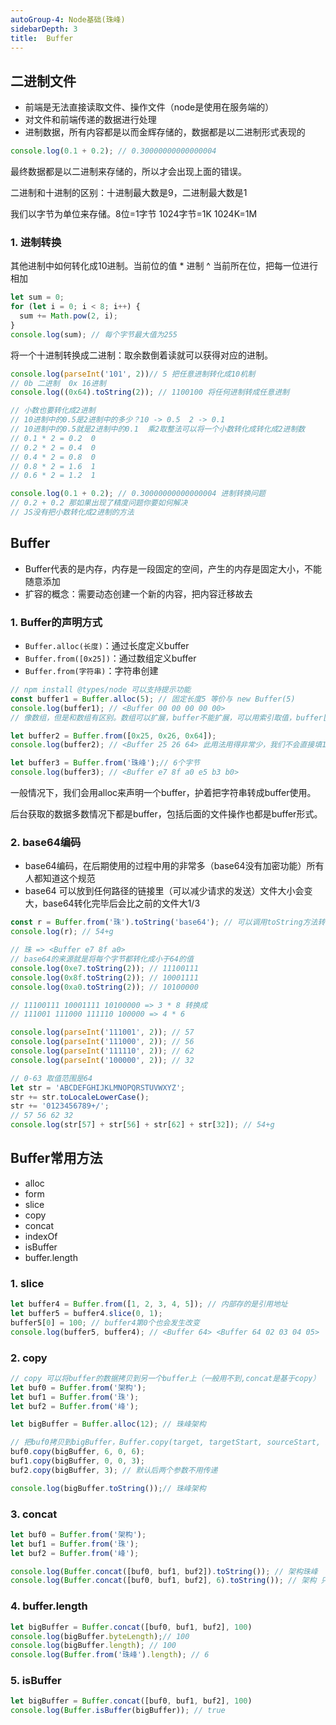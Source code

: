 ```yaml
---
autoGroup-4: Node基础(珠峰)
sidebarDepth: 3
title:  Buffer
---
```


## 二进制文件
- 前端是无法直接读取文件、操作文件（node是使用在服务端的）
- 对文件和前端传递的数据进行处理
- 进制数据，所有内容都是以而金辉存储的，数据都是以二进制形式表现的
  
```javascript
console.log(0.1 + 0.2); // 0.30000000000000004
```

最终数据都是以二进制来存储的，所以才会出现上面的错误。

二进制和十进制的区别：十进制最大数是9，二进制最大数是1

我们以字节为单位来存储。8位=1字节 1024字节=1K 1024K=1M

### 1. 进制转换
其他进制中如何转化成10进制。当前位的值 * 进制 ^ 当前所在位，把每一位进行相加

```javascript
let sum = 0;
for (let i = 0; i < 8; i++) {
  sum += Math.pow(2, i);
}
console.log(sum); // 每个字节最大值为255
```

将一个十进制转换成二进制：取余数倒着读就可以获得对应的进制。

```javascript
console.log(parseInt('101', 2))// 5 把任意进制转化成10机制
// 0b 二进制  0x 16进制
console.log((0x64).toString(2)); // 1100100 将任何进制转成任意进制

// 小数也要转化成2进制
// 10进制中的0.5是2进制中的多少？10 -> 0.5  2 -> 0.1
// 10进制中的0.5就是2进制中的0.1  乘2取整法可以将一个小数转化成转化成2进制数
// 0.1 * 2 = 0.2  0
// 0.2 * 2 = 0.4  0
// 0.4 * 2 = 0.8  0
// 0.8 * 2 = 1.6  1
// 0.6 * 2 = 1.2  1

console.log(0.1 + 0.2); // 0.30000000000000004 进制转换问题
// 0.2 + 0.2 那如果出现了精度问题你要如何解决
// JS没有把小数转化成2进制的方法
```

## Buffer

- Buffer代表的是内存，内存是一段固定的空间，产生的内存是固定大小，不能随意添加
- 扩容的概念：需要动态创建一个新的内容，把内容迁移故去

### 1. Buffer的声明方式

- `Buffer.alloc(长度)`：通过长度定义buffer
- `Buffer.from([0x25])`：通过数组定义buffer
- `Buffer.from(字符串)`：字符串创建

```javascript
// npm install @types/node 可以支持提示功能
const buffer1 = Buffer.alloc(5); // 固定长度5 等价与 new Buffer(5)
console.log(buffer1); // <Buffer 00 00 00 00 00> 
// 像数组，但是和数组有区别。数组可以扩展，buffer不能扩展，可以用索引取值，buffer[0]取出来的值是10进制

let buffer2 = Buffer.from([0x25, 0x26, 0x64]);
console.log(buffer2); // <Buffer 25 26 64> 此用法用得非常少，我们不会直接填16进制

let buffer3 = Buffer.from('珠峰');// 6个字节
console.log(buffer3); // <Buffer e7 8f a0 e5 b3 b0>
```
一般情况下，我们会用alloc来声明一个buffer，护着把字符串转成buffer使用。

后台获取的数据多数情况下都是buffer，包括后面的文件操作也都是buffer形式。

### 2. base64编码

- base64编码，在后期使用的过程中用的非常多（base64没有加密功能）所有人都知道这个规范
- base64 可以放到任何路径的链接里（可以减少请求的发送）文件大小会变大，base64转化完毕后会比之前的文件大1/3

```javascript
const r = Buffer.from('珠').toString('base64'); // 可以调用toString方法转化成指定的编码
console.log(r); // 54+g

// 珠 => <Buffer e7 8f a0>
// base64的来源就是将每个字节都转化成小于64的值
console.log(0xe7.toString(2)); // 11100111
console.log(0x8f.toString(2)); // 10001111
console.log(0xa0.toString(2)); // 10100000

// 11100111 10001111 10100000 => 3 * 8 转换成
// 111001 111000 111110 100000 => 4 * 6

console.log(parseInt('111001', 2)); // 57
console.log(parseInt('111000', 2)); // 56
console.log(parseInt('111110', 2)); // 62
console.log(parseInt('100000', 2)); // 32

// 0-63 取值范围是64
let str = 'ABCDEFGHIJKLMNOPQRSTUVWXYZ';
str += str.toLocaleLowerCase();
str += '0123456789+/';
// 57 56 62 32
console.log(str[57] + str[56] + str[62] + str[32]); // 54+g
```

## Buffer常用方法

- alloc
- form
- slice
- copy
- concat
- indexOf
- isBuffer
- buffer.length

### 1. slice
```javascript
let buffer4 = Buffer.from([1, 2, 3, 4, 5]); // 内部存的是引用地址
let buffer5 = buffer4.slice(0, 1);
buffer5[0] = 100; // buffer4第0个也会发生改变
console.log(buffer5, buffer4); // <Buffer 64> <Buffer 64 02 03 04 05>
```

### 2. copy

```javascript
// copy 可以将buffer的数据拷贝到另一个buffer上（一般用不到,concat是基于copy）
let buf0 = Buffer.from('架构');
let buf1 = Buffer.from('珠');
let buf2 = Buffer.from('峰');

let bigBuffer = Buffer.alloc(12); // 珠峰架构

// 把buf0拷贝到bigBuffer，Buffer.copy(target, targetStart, sourceStart, sourceEnd)
buf0.copy(bigBuffer, 6, 0, 6);
buf1.copy(bigBuffer, 0, 0, 3);
buf2.copy(bigBuffer, 3); // 默认后两个参数不用传递

console.log(bigBuffer.toString());// 珠峰架构
```

### 3. concat

```javascript
let buf0 = Buffer.from('架构');
let buf1 = Buffer.from('珠');
let buf2 = Buffer.from('峰');

console.log(Buffer.concat([buf0, buf1, buf2]).toString()); // 架构珠峰
console.log(Buffer.concat([buf0, buf1, buf2], 6).toString()); // 架构 只取6个
```

### 4. buffer.length

```javascript
let bigBuffer = Buffer.concat([buf0, buf1, buf2], 100)
console.log(bigBuffer.byteLength);// 100
console.log(bigBuffer.length); // 100
console.log(Buffer.from('珠峰').length); // 6
```

### 5. isBuffer

```javascript
let bigBuffer = Buffer.concat([buf0, buf1, buf2], 100)
console.log(Buffer.isBuffer(bigBuffer)); // true
```
